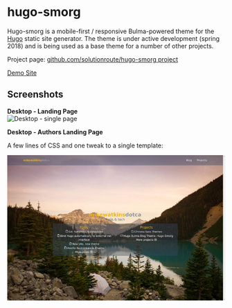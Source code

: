 # hugo-smorg

Hugo-smorg is a mobile-first / responsive Bulma-powered theme for the [Hugo](https://gohugo.io/) static site generator. The theme is under active development (spring 2018) and is being used as a base theme for a number of other projects. 

Project page: [github.com/solutionroute/hugo-smorg project](https://github.com/solutionroute/hugo-smorg) 

[Demo Site](https://solutionroute.github.io/hugo-smorg/exampleSite/)

## Screenshots

**Desktop - Landing Page**  
![Desktop - single page](https://github.com/solutionroute/hugo-smorg/raw/master/images/tn.png)

**Desktop - Authors Landing Page** 

A few lines of CSS and one tweak to a single template:

![Desktop - single page](altlanding-tn.jpg)

